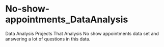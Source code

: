 # No-show-appointments_DataAnalysis
Data Analysis Projects That Analysis No show appointments data set and answering a lot of questions in this data.
